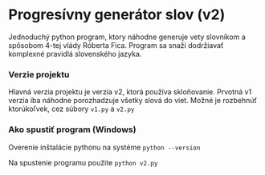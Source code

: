 # Progresívny generátor slov (v2)
Jednoduchý python program, ktory náhodne generuje vety slovníkom a spôsobom 4-tej vlády Róberta Fica. 
Program sa snaží dodržiavať komplexné pravidlá slovenského jazyka. 

### Verzie projektu
Hlavná verzia projektu je verzia v2, ktorá používa skloňovanie. Prvotná v1 verzia iba náhodne porozhadzuje všetky slová do viet. Možné je rozbehnúť ktorúkoľvek, cez súbory `v1.py` a `v2.py`


### Ako spustiť program (Windows)
Overenie inštalácie pythonu na systéme
`python --version`

Na spustenie programu použite 
`python v2.py`



